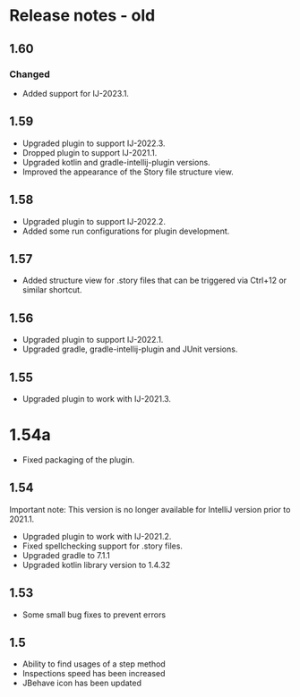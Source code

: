 # Release notes - old

## 1.60
### Changed
- Added support for IJ-2023.1.

## 1.59
- Upgraded plugin to support IJ-2022.3.
- Dropped plugin to support IJ-2021.1.
- Upgraded kotlin and gradle-intellij-plugin versions.
- Improved the appearance of the Story file structure view.

## 1.58
- Upgraded plugin to support IJ-2022.2.
- Added some run configurations for plugin development.

## 1.57
- Added structure view for .story files that can be triggered via Ctrl+12 or similar shortcut.

## 1.56
- Upgraded plugin to support IJ-2022.1.
- Upgraded gradle, gradle-intellij-plugin and JUnit versions.

## 1.55
- Upgraded plugin to work with IJ-2021.3.

# 1.54a
- Fixed packaging of the plugin.

## 1.54
Important note: This version is no longer available for IntelliJ version prior to 2021.1.

- Upgraded plugin to work with IJ-2021.2.
- Fixed spellchecking support for .story files.
- Upgraded gradle to 7.1.1
- Upgraded kotlin library version to 1.4.32

## 1.53
- Some small bug fixes to prevent errors

## 1.5
- Ability to find usages of a step method
- Inspections speed has been increased
- JBehave icon has been updated
